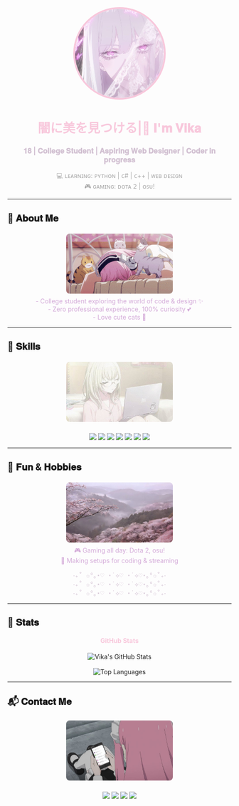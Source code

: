 <!-- Аватарка -->
<p align="center">
  <img src="main-photo.jpg" alt="Vika" width="200" style="border-radius:50%; border:4px solid #f8c8dc"/>
</p>

<h1 align="center" style="color:#f8c8dc;"> 闇に美を見つける|🌸 𝐈'𝐦 𝐕𝐢𝐤𝐚</h1>
<h3 align="center" style="color:#d3c2d3;">𝟏𝟖 | 𝐂𝐨𝐥𝐥𝐞𝐠𝐞 𝐒𝐭𝐮𝐝𝐞𝐧𝐭 | 𝐀𝐬𝐩𝐢𝐫𝐢𝐧𝐠 𝐖𝐞𝐛 𝐃𝐞𝐬𝐢𝐠𝐧𝐞𝐫 | 𝐂𝐨𝐝𝐞𝐫 𝐢𝐧 𝐩𝐫𝐨𝐠𝐫𝐞𝐬𝐬</h3>

<p align="center" style="color:#a9a9a9;">
💻 ʟᴇᴀʀɴɪɴɢ: ᴘʏᴛʜᴏɴ | ᴄ# | ᴄ++ | ᴡᴇʙ ᴅᴇꜱɪɢɴ <br>
🎮 ɢᴀᴍɪɴɢ: ᴅᴏᴛᴀ 𝟤 | ᴏꜱᴜ! <br>
</p>

---

## 🌸 𝐀𝐛𝐨𝐮𝐭 𝐌𝐞
<p align="center" style="color:#d3a9d8;">
  <img src="images3.gif" alt="About" width="240" style="border-radius:8px; margin:5px; display:inline-block;"/>
  <br>
  - College student exploring the world of code & design ✨ <br>
  - Zero professional experience, 100% curiosity 💕 <br>
  - Love cute cats 🩷 <br>
</p>

---

## 🌺 𝐒𝐤𝐢𝐥𝐥𝐬
<p align="center">
  <img src="image4.jpg" alt="Skills" width="240" style="border-radius:8px; margin:5px; display:inline-block;"/>
  <br><br>
  <img src="https://img.shields.io/badge/Python-FFB6C1?style=for-the-badge&logo=python&logoColor=white" />
  <img src="https://img.shields.io/badge/C%23-FFC0CB?style=for-the-badge&logo=c-sharp&logoColor=white" />
  <img src="https://img.shields.io/badge/C++-D8BFD8?style=for-the-badge&logo=c%2B%2B&logoColor=white" />
  <img src="https://img.shields.io/badge/HTML-FFB6C1?style=for-the-badge&logo=html5&logoColor=white" />
  <img src="https://img.shields.io/badge/CSS-D8BFD8?style=for-the-badge&logo=css3&logoColor=white" />
  <img src="https://img.shields.io/badge/JavaScript-FFC0CB?style=for-the-badge&logo=javascript&logoColor=white" />
  <img src="https://img.shields.io/badge/Figma-FFB6C1?style=for-the-badge&logo=figma&logoColor=white" />
</p>

---

## 🎀 𝐅𝐮𝐧 & 𝐇𝐨𝐛𝐛𝐢𝐞𝐬
<p align="center" style="color:#d3a9d8;">
  <img src="image2.jpg" alt="Fun" width="240" style="border-radius:8px; margin:5px; display:inline-block;"/>
  <br>
  🎮 Gaming all day: Dota 2, osu! <br>
  🌸 Making setups for coding & streaming
</p>

<pre align="center" style="color:#d3c2d3;">
‧₊˚ ✩°｡⋆♡ ⋆˙⟡♡ ⋆˙⟡♡⋆｡°✩˚₊‧
‧₊˚ ✩°｡⋆♡ ⋆˙⟡♡ ⋆˙⟡♡⋆｡°✩˚₊‧
‧₊˚ ✩°｡⋆♡ ⋆˙⟡♡ ⋆˙⟡♡⋆｡°✩˚₊‧
</pre>

---

## 🩷 𝐒𝐭𝐚𝐭𝐬
<h4 align="center" style="color:#f8c8dc;">GitHub Stats</h4>
<p align="center">
  <img src="https://github-readme-stats.vercel.app/api?username=tiredhumanwannadead&show_icons=true&theme=transparent&hide_border=true&count_private=true" alt="Vika's GitHub Stats" width="350"/>
  <br><br>
  <img src="https://github-readme-stats.vercel.app/api/top-langs/?username=tiredhumanwannadead&layout=compact&theme=transparent&hide_border=true" alt="Top Languages" width="350"/>
</p>

---

## 📬 𝐂𝐨𝐧𝐭𝐚𝐜𝐭 𝐌𝐞
<p align="center">
  <img src="images1.jpg" alt="Contact" width="240" style="border-radius:8px; margin:5px; display:inline-block;"/>
  <br><br>
  <a href="https://www.instagram.com/xenorupt" target="_blank"><img src="https://img.shields.io/badge/Instagram-FFB6C1?style=for-the-badge&logo=instagram&logoColor=white" /></a>
  <a href="mailto:conseragen@gmail.com"><img src="https://img.shields.io/badge/Email-D8BFD8?style=for-the-badge&logo=gmail&logoColor=white" /></a>
  <a href="https://t.me/m0ntig3n" target="_blank"><img src="https://img.shields.io/badge/Telegram-FFC0CB?style=for-the-badge&logo=telegram&logoColor=white" /></a>
  <a href="https://discord.com/users/aethervainz" target="_blank"><img src="https://img.shields.io/badge/Discord-7289DA?style=for-the-badge&logo=discord&logoColor=white" /></a>
</p>
